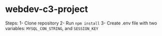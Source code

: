 # webdev-c3-project
Steps:
1- Clone repository
2- Run <code>npm install</code>
3- Create .env file with two variables: <code>MYSQL_CON_STRING</code>, and <code>SESSION_KEY</code>
